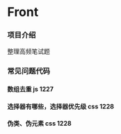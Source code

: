 # Front
### 项目介绍
整理高频笔试题
### 常见问题代码

#### 数组去重			js		1227

#### 选择器有哪些，选择器优先级           css        1228

#### 伪类、伪元素           css        1228
